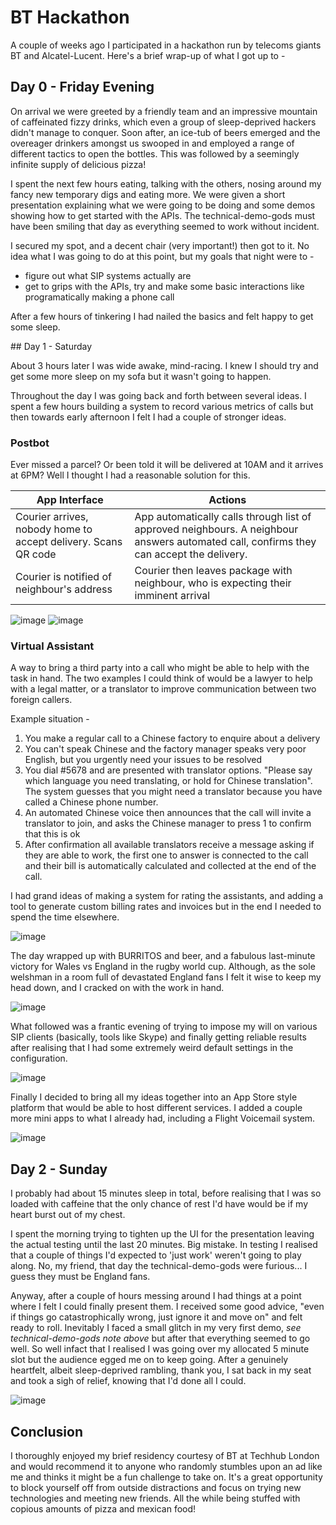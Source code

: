 # BT Hackathon

A couple of weeks ago I participated in a hackathon run by telecoms giants BT and Alcatel-Lucent. Here's a brief wrap-up of what I got up to -

## Day 0 - Friday Evening

On arrival we were greeted by a friendly team and an impressive mountain of caffeinated fizzy drinks, which even a group of sleep-deprived hackers didn't manage to conquer. Soon after, an ice-tub of beers emerged and the overeager drinkers amongst us swooped in and employed a range of different tactics to open the bottles. This was followed by a seemingly infinite supply of delicious pizza!

I spent the next few hours eating, talking with the others, nosing around my fancy new temporary digs and eating more. We were given a short presentation explaining what we were going to be doing and some demos showing how to get started with the APIs. The technical-demo-gods must have been smiling that day as everything seemed to work without incident.

I secured my spot, and a decent chair (very important!) then got to it. No idea what I was going to do at this point, but my goals that night were to -

- figure out what SIP systems actually are
- get to grips with the APIs, try and make some basic interactions like programatically making a phone call

After a few hours of tinkering I had nailed the basics and felt happy to get some sleep.

## Day 1 - Saturday

About 3 hours later I was wide awake, mind-racing. I knew I should try and get some more sleep on my sofa but it wasn't going to happen.

Throughout the day I was going back and forth between several ideas. I spent a few hours building a system to record various metrics of calls but then towards early afternoon I felt I had a couple of stronger ideas.

### Postbot

Ever missed a parcel? Or been told it will be delivered at 10AM and it arrives at 6PM? Well I thought I had a reasonable solution for this.

App Interface | Actions
-------|---------
Courier arrives, nobody home to accept delivery. Scans QR code | App automatically calls through list of approved neighbours. A neighbour answers automated call, confirms they can accept the delivery.
Courier is notified of neighbour's address | Courier then leaves package with neighbour, who is expecting their imminent arrival

![image](https://github.com/johnrees/MYNA/raw/master/images/postbot1.png)
![image](https://github.com/johnrees/MYNA/raw/master/images/postbot2.png)


### Virtual Assistant

A way to bring a third party into a call who might be able to help with the task in hand. The two examples I could think of would be a lawyer to help with a legal matter, or a translator to improve communication between two foreign callers.

Example situation -

1. You make a regular call to a Chinese factory to enquire about a delivery
2. You can't speak Chinese and the factory manager speaks very poor English, but you urgently need your issues to be resolved
3. You dial #5678 and are presented with translator options. "Please say which language you need translating, or hold for Chinese translation". The system guesses that you might need a translator because you have called a Chinese phone number.
4. An automated Chinese voice then announces that the call will invite a translator to join, and asks the Chinese manager to press 1 to confirm that this is ok
5. After confirmation all available translators receive a message asking if they are able to work, the first one to answer is connected to the call and their bill is automatically calculated and collected at the end of the call.

I had grand ideas of making a system for rating the assistants, and adding a tool to generate custom billing rates and invoices but in the end I needed to spend the time elsewhere.

![image](https://github.com/johnrees/MYNA/raw/master/images/tv.JPG)

The day wrapped up with BURRITOS and beer, and a fabulous last-minute victory for Wales vs England in the rugby world cup. Although, as the sole welshman in a room full of devastated England fans I felt it wise to keep my head down, and I  cracked on with the work in hand.

![image](https://github.com/johnrees/MYNA/raw/master/images/services.png)

What followed was a frantic evening of trying to impose my will on various SIP clients (basically, tools like Skype) and finally getting reliable results after realising that I had some extremely weird default settings in the configuration.

![image](https://github.com/johnrees/MYNA/raw/master/images/linphone.png)

Finally I decided to bring all my ideas together into an App Store style platform that would be able to host different services. I added a couple more mini apps to what I already had, including a Flight Voicemail system.

![image](https://github.com/johnrees/MYNA/raw/master/images/flights.png)

## Day 2 - Sunday

I probably had about 15 minutes sleep in total, before realising that I was so loaded with caffeine that the only chance of rest I'd have would be if my heart burst out of my chest.

I spent the morning trying to tighten up the UI for the presentation leaving the actual testing until the last 20 minutes. Big mistake. In testing I realised that a couple of things I'd expected to 'just work' weren't going to play along. No, my friend, that day the technical-demo-gods were furious... I guess they must be England fans.

Anyway, after a couple of hours messing around I had things at a point where I felt I could finally present them. I received some good advice, "even if things go catastrophically wrong, just ignore it and move on" and felt ready to roll. Inevitably I faced a small glitch in my very first demo, *see technical-demo-gods note above* but after that everything seemed to go well. So well infact that I realised I was going over my allocated 5 minute slot but the audience egged me on to keep going. After a genuinely heartfelt, albeit sleep-deprived rambling, thank you, I sat back in my seat and took a sigh of relief, knowing that I'd done all I could.

![image](https://github.com/johnrees/MYNA/raw/master/images/presenting.jpg)

## Conclusion

I thoroughly enjoyed my brief residency courtesy of BT at Techhub London and would recommend it to anyone who randomly stumbles upon an ad like me and thinks it might be a fun challenge to take on. It's a great opportunity to block yourself off from outside distractions and focus on trying new technologies and meeting new friends. All the while being stuffed with copious amounts of pizza and mexican food!
